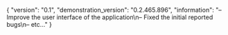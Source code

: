 {
  "version": "0.1",
  "demonstration_version": "0.2.465.896",
  "information": "– Improve the user interface of the application\n– Fixed the initial reported bugs\n– etc…"
}